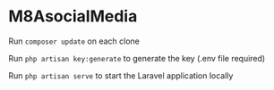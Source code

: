 # M8AsocialMedia

Run `composer update` on each clone

Run `php artisan key:generate` to generate the key (.env file required)

Run `php artisan serve` to start the Laravel application locally